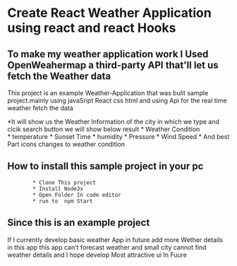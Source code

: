#  Create React Weather Application using react and react Hooks 



## To make my weather application work I Used OpenWeahermap a third-party API that'll let us fetch the Weather data

This project is an example  Weather-Application that was bulit sample project.mainly using javaSript React css html and using Api for the real time weather fetch the data 

*It will show us the Weather Information of the city in which  we type and clcik search button we will show below result 
            * Weather Condition  
            * temperature
            * Sunset Time
            * humidity
            * Pressure
            * Wind Speed
            * And best Part  icons changes to weather condition
            
## How to install this sample project in your pc 
            * Clone This project
            * Install NodeJs 
            * Open Folder In code editor
            * run to  npm Start

 ##  Since this is an example project 

 If I  currently develop basic weather App in future add more Wether details in this app this app can't forecast weather and small city cannot find weather details  and  I hope develop Most attractive ui In Fuure
